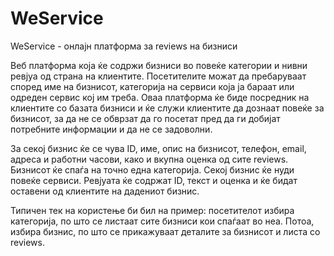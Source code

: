 # WeService
WeService - онлајн платформа за reviews на бизниси


Веб платформа која ќе содржи бизниси во повеќе категории и нивни ревјуа од страна на клиентите. Посетителите можат да пребаруваат според име на бизнисот, категорија на сервиси која ја бараат или одреден сервис кој им треба. Оваа платформа ќе биде посредник на клиентите со базата бизниси и ќе служи клиентите да дознаат повеќе за бизнисот, за да не се обврзат да го посетат пред да ги добијат потребните информации и да не се задоволни.

За секој бизнис ќе се чува ID, име, опис на бизнисот, телефон, email, адреса и работни часови, како и вкупна оценка од сите reviews. Бизнисот ќе спаѓа на точно една категорија. Секој бизнис ќе нуди повеќе сервиси. Ревјуата ќе содржат ID, текст и оценка и ќе бидат оставени од клиентите на дадениот бизнис.

Типичен тек на користење би бил на пример: посетителот избира категорија, по што се листаат сите бизниси кои спаѓаат во неа. Потоа, избира бизнис, по што се прикажуваат деталите за бизнисот и листа со reviews.
